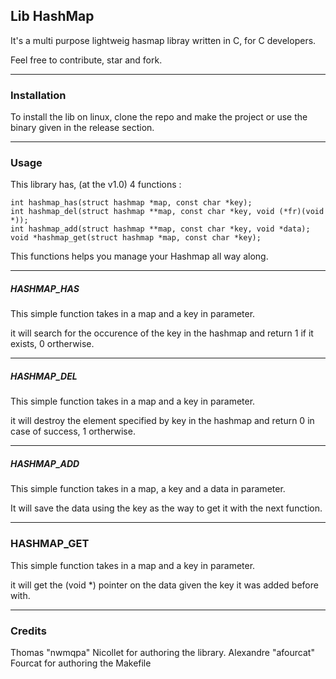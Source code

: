 ## Lib HashMap

It's a multi purpose lightweig hasmap libray written in C, for C developers.

Feel free to contribute, star and fork.

---

### Installation

To install the lib on linux, clone the repo and make the project or use the binary given in the release section.

---

### Usage

This library has, (at the v1.0) 4 functions :

```
int hashmap_has(struct hashmap *map, const char *key);
int hashmap_del(struct hashmap **map, const char *key, void (*fr)(void *));
int hashmap_add(struct hashmap **map, const char *key, void *data);
void *hashmap_get(struct hashmap *map, const char *key);
```

This functions helps you manage your Hashmap all way along.

---

##### HASHMAP_HAS

This simple function takes in a map and a key in parameter.

it will search for the occurence of the key in the hashmap and return 1 if it exists, 0 ortherwise.

---

##### HASHMAP_DEL

This simple function takes in a map and a key in parameter.

it will destroy the element specified by key in the hashmap and return 0 in case of success, 1 ortherwise.

---

##### HASHMAP_ADD

This simple function takes in a map, a key and a data in parameter.

It will save the data using the key as the way to get it with the next function.

---

### HASHMAP_GET

This simple function takes in a map and a key in parameter.

it will get the (void *) pointer on the data given the key it was added before with.

---


### Credits

Thomas "nwmqpa" Nicollet for authoring the library.
Alexandre "afourcat" Fourcat for authoring the Makefile
